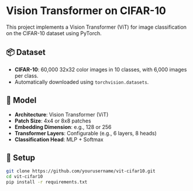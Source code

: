 # Vision Transformer on CIFAR-10

This project implements a Vision Transformer (ViT) for image classification on the CIFAR-10 dataset using PyTorch.

## 📦 Dataset

- **CIFAR-10**: 60,000 32x32 color images in 10 classes, with 6,000 images per class.
- Automatically downloaded using `torchvision.datasets`.

## 🧠 Model

- **Architecture**: Vision Transformer (ViT)
- **Patch Size**: 4x4 or 8x8 patches
- **Embedding Dimension**: e.g., 128 or 256
- **Transformer Layers**: Configurable (e.g., 6 layers, 8 heads)
- **Classification Head**: MLP + Softmax

## 🔧 Setup

```bash
git clone https://github.com/yourusername/vit-cifar10.git
cd vit-cifar10
pip install -r requirements.txt

